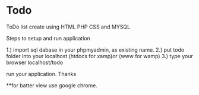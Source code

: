 # Todo
ToDo list create using HTML PHP CSS and MYSQL


Steps to setup and run application

1.) import sql dabase in your phpmyadmin, as existing name.
2.) put todo folder into your localhost (htdocs for xamp)or (www for wamp)
3.) type your browser localhost/todo

run your application.
Thanks

**for batter view use google chrome.
